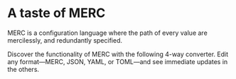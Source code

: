 # A taste of MERC

MERC is a configuration language where the path of every value are mercilessly, and redundantly specified.

Discover the functionality of MERC with the following 4-way converter. Edit any format—MERC, JSON, YAML, or TOML—and see immediate updates in the others.
